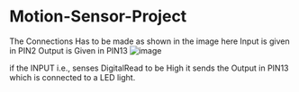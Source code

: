 # Motion-Sensor-Project

The Connections Has to be made as shown in the image
here 
Input is given in PIN2
Output is Given in PIN13
![image](https://github.com/user-attachments/assets/1aaa7716-4447-4064-8509-b820a1826bf4)


if the INPUT i.e., senses DigitalRead to be High
it sends the Output in PIN13 which is connected to a LED light.
